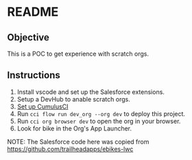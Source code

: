 # README

## Objective

This is a POC to get experience with scratch orgs.

## Instructions

1. Install vscode and set up the Salesforce extensions.
2. Setup a DevHub to anable scratch orgs.
3. [Set up CumulusCI](https://cumulusci.readthedocs.io/en/latest/tutorial.html)
4. Run `cci flow run dev_org --org dev` to deploy this project.
5. Run `cci org browser dev` to open the org in your browser.
6. Look for bike in the Org's App Launcher.

NOTE: The Salesforce code here was copied from https://github.com/trailheadapps/ebikes-lwc
